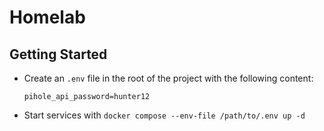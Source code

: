 # Homelab

## Getting Started

- Create an `.env` file in the root of the project with the following content:
  ```env
  pihole_api_password=hunter12
  ```
- Start services with `docker compose --env-file /path/to/.env up -d`